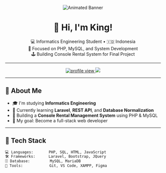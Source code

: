 <!-- Banner Animasi -->
<p align="center">
  <img src="assets/banner.svg" alt="Animated Banner" />
</p>

<!-- Judul dan Perkenalan -->
<h1 align="center">👋 Hi, I'm King!</h1>

<p align="center">
  💻 Informatics Engineering Student • 🇮🇩 Indonesia <br>
  🔧 Focused on PHP, MySQL, and System Development <br>
  🕹️ Building Console Rental System for Final Project
</p>

---

<!-- Badge & Statistik -->
<p align="center">
  <a href="https://github.com/KingUsername"> <!-- Ganti dengan username GitHub kamu -->
    <img src="https://komarev.com/ghpvc/?username=KingUsername&label=Profile%20views&color=0e75b6&style=flat" alt="profile view" />
  </a>
  <a href="mailto:youremail@example.com">
    <img src="https://img.shields.io/badge/Email-DarkBlue?style=flat&logo=gmail&logoColor=white" />
  </a>
</p>

---

## 🧠 About Me

- 🎓 I'm studying **Informatics Engineering**
- 🌱 Currently learning **Laravel**, **REST API**, and **Database Normalization**
- 🔭 Building a **Console Rental Management System** using PHP & MySQL
- 🎯 My goal: Become a full-stack web developer

---

## 🚀 Tech Stack

```txt
💻 Languages:       PHP, SQL, HTML, JavaScript
🛠️ Frameworks:      Laravel, Bootstrap, JQuery
🗄️ Database:         MySQL, MariaDB
🧰 Tools:            Git, VS Code, XAMPP, Figma
